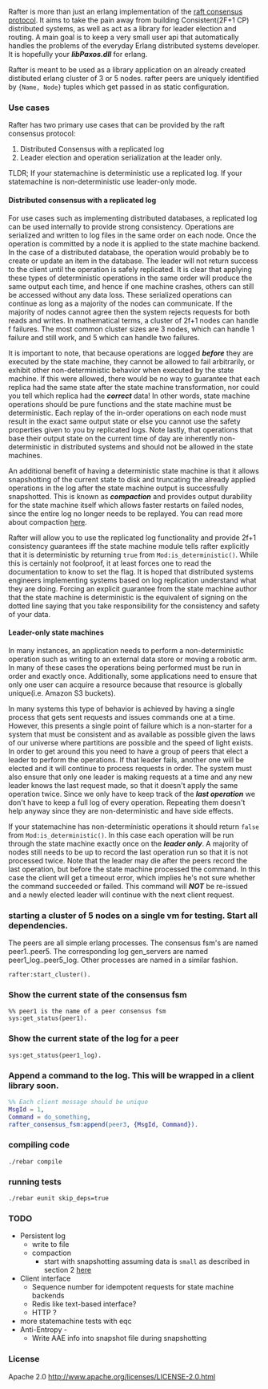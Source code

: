 Rafter is more than just an erlang implementation of the [raft consensus protocol](https://ramcloud.stanford.edu/wiki/download/attachments/11370504/raft.pdf). It aims to take the pain away from building Consistent(2F+1 CP) distributed systems, as well as act as a library for leader election and routing. A main goal is to keep a very small user api that automatically handles the problems of the everyday Erlang distributed systems developer. It is hopefully your ***libPaxos.dll*** for erlang.

Rafter is meant to be used as a library application on an already created distibuted erlang cluster of 3 or 5 nodes. rafter peers are uniquely identified by ```{Name, Node}``` tuples which get passed in as static configuration. 

### Use cases
Rafter has two primary use cases that can be provided by the raft consensus protocol:
  
 1) Distributed Consensus with a replicated log 
 2) Leader election and operation serialization at the leader only.

TLDR; If your statemachine is deterministic use a replicated log. If your statemachine is non-deterministic use leader-only mode.

#### Distributed consensus with a replicated log
For use cases such as implementing distributed databases, a replicated log can be used internally to provide strong consistency. Operations are serialized and written to log files in the same order on each node. Once the operation is committed by a node it is applied to the state machine backend. In the case of a distributed database, the operation would probably be to create or update an item in the database. The leader will not return success to the client until the operation is safely replicated. It is clear that applying these types of deterministic operations in the same order will produce the same output each time, and hence if one machine crashes, others can still be accessed without any data loss. These serialized operations can continue as long as a majority of the nodes can communicate. If the majority of nodes cannot agree then the system rejects requests for both reads and writes. In mathematical terms, a cluster of 2f+1 nodes can handle f failures. The most common cluster sizes are 3 nodes, which can handle 1 failure and still work, and 5 which can handle two failures.

It is important to note, that because operations are logged ***before*** they are executed by the state machine, they cannot be allowed to fail arbitrarily, or exhibit other non-deterministic behavior when executed by the state machine. If this were allowed, there would be no way to guarantee that each replica had the same state after the state machine transformation, nor could you tell which replica had the ***correct*** data! In other words, state machine operations should be pure functions and the state machine must be deterministic. Each replay of the in-order operations on each node must result in the exact same output state or else you cannot use the safety properties given to you by replicated logs. Note lastly, that operations that base their output state on the current time of day are inherently non-deterministic in distributed systems and should not be allowed in the state machines.

An additional benefit of having a deterministic state machine is that it allows snapshotting of the current state to disk and truncating the already applied operations in the log after the state machine output is successfully snapshotted. This is known as ***compaction*** and provides output durability for the state machine itself which allows faster restarts on failed nodes, since the entire log no longer needs to be replayed. You can read more about compaction [here](https://ramcloud.stanford.edu/wiki/download/attachments/12386595/compaction.pdf?version=1&modificationDate=1367123151531).

Rafter will allow you to use the replicated log functionality and provide 2f+1 consistency guarantees iff the state machine module tells rafter explicitly that it is deterministic by returning ```true``` from ```Mod:is_deterministic()```. While this is certainly not foolproof, it at least forces one to read the documentation to know to set the flag. It is hoped that distributed systems engineers implementing systems based on log replication understand what they are doing. Forcing an explicit guarantee from the state machine author that the state machine is deterministic is the equivalent of signing on the dotted line saying that you take responsibility for the consistency and safety of your data.

#### Leader-only state machines
In many instances, an application needs to perform a non-deterministic operation such as writing to an external data store or moving a robotic arm. In many of these cases the operations being performed must be run in order and exactly once. Additionally, some applications need to ensure that only one user can acquire a resource because that resource is globally unique(i.e. Amazon S3 buckets).

In many systems this type of behavior is achieved by having a single process that gets sent requests and issues commands one at a time. However, this presents a single point of failure which is a non-starter for a system that must be consistent and as available as possible given the laws of our universe where partitions are possible and the speed of light exists. In order to get around this you need to have a group of peers that elect a leader to perform the operations. If that leader fails, another one will be elected and it will continue to process requests in order. The system must also ensure that only one leader is making requests at a time and any new leader knows the last request made, so that it doesn't apply the same operation twice. Since we only have to keep track of the ***last operation*** we don't have to keep a full log of every operation. Repeating them doesn't help anyway since they are non-deterministic and have side effects.

If your statemachine has non-deterministic operations it should return ```false``` from ```Mod:is_deterministic()```. In this case each operation will be run through the state machine exactly once on the ***leader only***. A majority of nodes still needs to be up to record the last operation run so that it is not processed twice. Note that the leader may die after the peers record the last operation, but before the state machine processed the command. In this case the client will get a timeout error, which implies he's not sure whether the command succeeded or failed. This command will ***NOT*** be re-issued and a newly elected leader will continue with the next client request.

### starting a cluster of 5 nodes on a single vm for testing. Start all dependencies.
The peers are all simple erlang processes. The consensus fsm's are named peer1..peer5.
The corresponding log gen_servers are named peer1_log..peer5_log. Other processes are named in a similar fashion.

    rafter:start_cluster().
    
### Show the current state of the consensus fsm

    %% peer1 is the name of a peer consensus fsm
    sys:get_status(peer1).  

### Show the current state of the log for a peer
    
    sys:get_status(peer1_log).

### Append a command to the log. This will be wrapped in a client library soon.

   ```erlang
   %% Each client message should be unique
   MsgId = 1,
   Command = do_something,
   rafter_consensus_fsm:append(peer3, {MsgId, Command}).
   ```

### compiling code

    ./rebar compile

### running tests

    ./rebar eunit skip_deps=true

### TODO

 * Persistent log
    * write to file
    * compaction
      * start with snapshotting assuming data is ```small``` as described in section 2 [here](https://ramcloud.stanford.edu/wiki/download/attachments/12386595/compaction.pdf?version=1&modificationDate=1367123151531)
 * Client interface
   * Sequence number for idempotent requests for state machine backends
   * Redis like text-based interface?
   * HTTP ?
 * more statemachine tests with eqc
 * Anti-Entropy - 
   * Write AAE info into snapshot file during snapshotting

### License

Apache 2.0
http://www.apache.org/licenses/LICENSE-2.0.html
